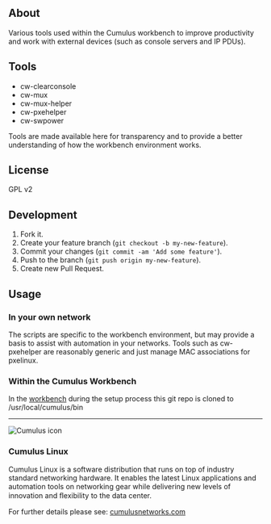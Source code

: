 ## About

Various tools used within the Cumulus workbench to improve productivity and work with external devices (such as console servers and IP PDUs).

## Tools

* cw-clearconsole
* cw-mux
* cw-mux-helper
* cw-pxehelper
* cw-swpower

Tools are made available here for transparency and to provide a better understanding of how the workbench environment works.

## License
GPL v2

## Development

1. Fork it.
2. Create your feature branch (`git checkout -b my-new-feature`).
3. Commit your changes (`git commit -am 'Add some feature'`).
4. Push to the branch (`git push origin my-new-feature`).
5. Create new Pull Request.


## Usage

### In your own network

The scripts are specific to the workbench environment, but may provide a basis to assist with automation in your networks. Tools such as cw-pxehelper are reasonably generic and just manage MAC associations for pxelinux.

### Within the Cumulus Workbench

In the [workbench](http://cumulusnetworks.com/cumulus-workbench/) during the setup process this git repo is cloned to /usr/local/cumulus/bin

---

![Cumulus icon](http://cumulusnetworks.com/static/cumulus/img/logo_2014.png)

### Cumulus Linux

Cumulus Linux is a software distribution that runs on top of industry standard networking hardware. It enables the latest Linux applications and automation tools on networking gear while delivering new levels of innovation and ﬂexibility to the data center.

For further details please see: [cumulusnetworks.com](http://www.cumulusnetworks.com)
